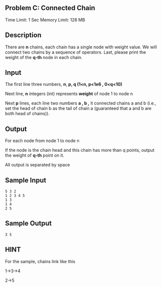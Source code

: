 ## Problem C: Connected Chain

Time Limit: 1 Sec Memory Limit: 128 MB

## Description

There are **n** chains, each chain has a single node with weight value. We will connect two chains by a sequence of operators. Last, please print the weight of the **q-th** node in each chain.

## Input

The first line three numbers, **n**, **p, q  (1<n, p<1e6 , 0<q<10)**

Next line, **n** integers (int) represents **weight** of node 1 to node n 

Next **p** lines, each line two numbers **a , b ,** it connected chains a and b (i.e., set the head of chain b as the tail of chain a (guaranteed that a and b are both head of chains)).

## Output

For each node from node 1 to node n 

If the node is the chain head and this chain has more than q points, output the weight of **q-th** point on it.

All output is separated by space

## Sample Input

```
5 3 2
1 2 3 4 5
1 3
1 4
2 5
```

## Sample Output

```
3 5
```

## HINT

For the sample, chains link like this

1->3->4

2->5

